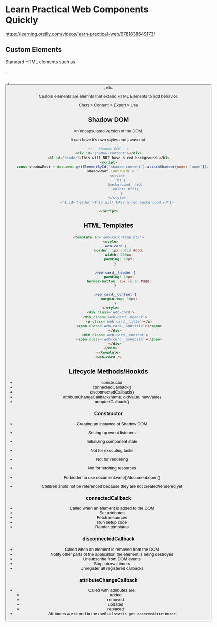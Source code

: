 # Learn Practical Web Components Quickly

https://learning.oreilly.com/videos/learn-practical-web/9781838649173/

## Custom Elements

Standard HTML elements such as <div>, <p>, <a>, <button>, etc.

Custom elements are elemnts that extend HTML Elements to add behavior.

Class > Content > Export > Use

## Shadow DOM

An encapsulated version of the DOM.

It can have it's own styles and javascript.

```html
<!-- Shadow DOM -->
<div id='shadow-content'></div>
<h1 id='header'>This will NOT have a red background.</h1>
<script>
    const shadowRoot = document.getElementById('shadow-content').attachShadow({mode: 'open'});
    shadowRoot.innerHTML = `
        <style>
            h1 {
                background: red;
                color: #fff;
            }
        </style>
        <h1 id='header'>This will HAVE a red background.</h1>
    `
</script>
```


## HTML Templates

```html
<template id='web-card-template'>
  <style>
      .web-card {
          border: 1px solid #ddd;
          width: 200px;
          padding: 10px;
      }

      .web-card__header {
          padding: 10px;
          border-bottom: 1px solid #ddd;
      }

      .web-card__content {
          margin-top: 10px;
      }
  </style>
  <div class='web-card'>
      <div class='web-card__header'>
          <p class='web-card__title'></p>
          <span class='web-card__subtitle'></span>
      </div>
      <div class='web-card__content'>
          <span class='web-card__synopsis'></span>
      </div>
  </div>
</template>
<web-card />
```

## Lifecycle Methods/Hookds
- constructor
- connectedCallback()
- disconnectedCallback()
- attributeChangeCallback(name, oldValue, newValue)
- adoptedCallback()

### Constructor
- Creating an instance of Shadow DOM
- Setting up event listeners
- Initializing component state

- Not for executing tasks
- Not for rendering
- Not for fetching resources

- Forbidden to use document.write()/document.open()
- Children shold not be referenced because they are not created/rendered yet

### connectedCallback
- Called when an element is added to the DOM
- Set attributes
- Fetch resources
- Run setup code
- Render templates

### disconnectedCallback
- Called when an element is removed from the DOM
- Notify other parts of the application the element is being destroyed
- Unsubscribe from DOM events
- Stop interval timers
- Unregister all registered callbacks

### attributeChangeCallback
- Called with attributes are:
  - added
  - removed
  - updated
  - replaced
- Attributes are stored in the method `static get observedAttributes`
